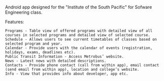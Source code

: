 Android app designed for the "Institute of the South Pacific" for Sofware Engineering class.

Features:

    Programs - Table view of offered programs with detailed view of all courses in selected programs and detailed view of selected course.
    Schedule - Allows users to see current timetables of classes based on selected program and year.
    Calendar - Provide users with the calendar of events (registration, holidays, exams, deadlines etc).
    Public Transit Information - Access Metrobus’ website.
    News - Latest news with detailed descriptions.
    Contacts - Provide phone contact (call from within app), email contact (send email from within app), location and college’s website.
    Info - View that provides info about developer, app etc.
